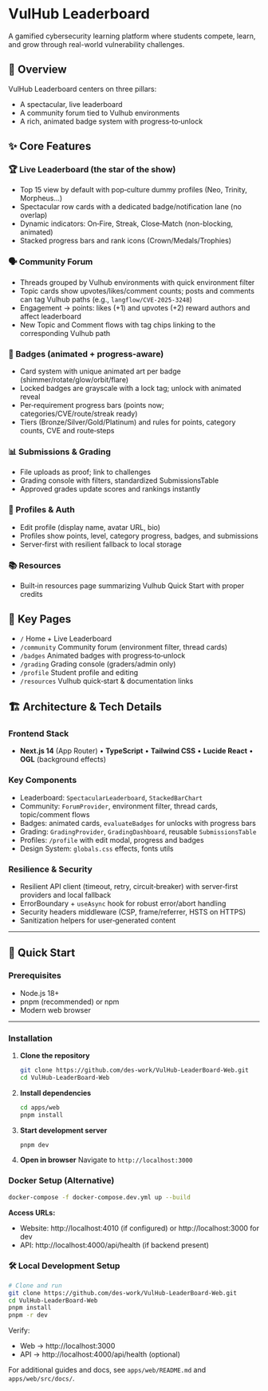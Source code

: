 # VulHub Leaderboard

A gamified cybersecurity learning platform where students compete, learn, and grow through real-world vulnerability challenges.

## 🎯 Overview

VulHub Leaderboard centers on three pillars:
- A spectacular, live leaderboard
- A community forum tied to Vulhub environments
- A rich, animated badge system with progress‑to‑unlock

## ✨ Core Features

### 🏆 Live Leaderboard (the star of the show)
- Top 15 view by default with pop‑culture dummy profiles (Neo, Trinity, Morpheus...)
- Spectacular row cards with a dedicated badge/notification lane (no overlap)
- Dynamic indicators: On‑Fire, Streak, Close‑Match (non-blocking, animated)
- Stacked progress bars and rank icons (Crown/Medals/Trophies)

### 🗣️ Community Forum
- Threads grouped by Vulhub environments with quick environment filter
- Topic cards show upvotes/likes/comment counts; posts and comments can tag Vulhub paths (e.g., `langflow/CVE-2025-3248`)
- Engagement → points: likes (+1) and upvotes (+2) reward authors and affect leaderboard
- New Topic and Comment flows with tag chips linking to the corresponding Vulhub path

### 🏅 Badges (animated + progress‑aware)
- Card system with unique animated art per badge (shimmer/rotate/glow/orbit/flare)
- Locked badges are grayscale with a lock tag; unlock with animated reveal
- Per‑requirement progress bars (points now; categories/CVE/route/streak ready)
- Tiers (Bronze/Silver/Gold/Platinum) and rules for points, category counts, CVE and route‑steps

### 📊 Submissions & Grading
- File uploads as proof; link to challenges
- Grading console with filters, standardized SubmissionsTable
- Approved grades update scores and rankings instantly

### 🔐 Profiles & Auth
- Edit profile (display name, avatar URL, bio)
- Profiles show points, level, category progress, badges, and submissions
- Server‑first with resilient fallback to local storage

### 📚 Resources
- Built‑in resources page summarizing Vulhub Quick Start with proper credits

## 🧭 Key Pages
- `/` Home + Live Leaderboard
- `/community` Community forum (environment filter, thread cards)
- `/badges` Animated badges with progress‑to‑unlock
- `/grading` Grading console (graders/admin only)
- `/profile` Student profile and editing
- `/resources` Vulhub quick‑start & documentation links

## 🏗️ Architecture & Tech Details

### Frontend Stack
- **Next.js 14** (App Router) • **TypeScript** • **Tailwind CSS** • **Lucide React** • **OGL** (background effects)

### Key Components
- Leaderboard: `SpectacularLeaderboard`, `StackedBarChart`
- Community: `ForumProvider`, environment filter, thread cards, topic/comment flows
- Badges: animated cards, `evaluateBadges` for unlocks with progress bars
- Grading: `GradingProvider`, `GradingDashboard`, reusable `SubmissionsTable`
- Profiles: `/profile` with edit modal, progress and badges
- Design System: `globals.css` effects, fonts utils

### Resilience & Security
- Resilient API client (timeout, retry, circuit‑breaker) with server‑first providers and local fallback
- ErrorBoundary + `useAsync` hook for robust error/abort handling
- Security headers middleware (CSP, frame/referrer, HSTS on HTTPS)
- Sanitization helpers for user‑generated content

---

## 🚀 Quick Start

### Prerequisites
- Node.js 18+
- pnpm (recommended) or npm
- Modern web browser

---

### Installation

1. **Clone the repository**
   ```bash
   git clone https://github.com/des-work/VulHub-LeaderBoard-Web.git
   cd VulHub-LeaderBoard-Web
   ```

2. **Install dependencies**
   ```bash
   cd apps/web
   pnpm install
   ```

3. **Start development server**
   ```bash
   pnpm dev
   ```

4. **Open in browser**
   Navigate to `http://localhost:3000`

### Docker Setup (Alternative)
```bash
docker-compose -f docker-compose.dev.yml up --build
```

**Access URLs:**
- Website: http://localhost:4010 (if configured) or http://localhost:3000 for dev
- API: http://localhost:4000/api/health (if backend present)

### 🛠 **Local Development Setup**
```bash
# Clone and run
git clone https://github.com/des-work/VulHub-LeaderBoard-Web.git
cd VulHub-LeaderBoard-Web
pnpm install
pnpm -r dev
```

Verify:
- Web → http://localhost:3000
- API → http://localhost:4000/api/health (optional)

For additional guides and docs, see `apps/web/README.md` and `apps/web/src/docs/`.
